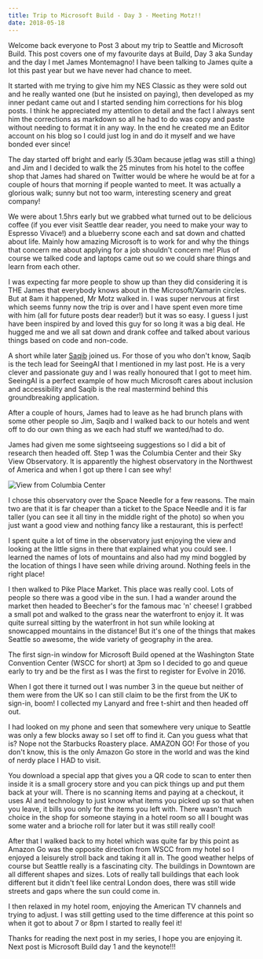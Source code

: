 ```yaml
--- 
title: Trip to Microsoft Build - Day 3 - Meeting Motz!!
date: 2018-05-18
---
```


Welcome back everyone to Post 3 about my trip to Seattle and Microsoft Build. This post covers one of my favourite days at Build, Day 3 aka Sunday and the day I met James Montemagno! I have been talking to James quite a lot this past year but we have never had chance to meet.

It started with me trying to give him my NES Classic as they were sold out and he really wanted one (but he insisted on paying), then developed as my inner pedant came out and I started sending him corrections for his blog posts. I think he appreciated my attention to detail and the fact I always sent him the corrections as markdown so all he had to do was copy and paste without needing to format it in any way. In the end he created me an Editor account on his blog so I could just log in and do it myself and we have bonded ever since!

The day started off bright and early (5.30am because jetlag was still a thing) and Jim and I decided to walk the 25 minutes from his hotel to the coffee shop that James had shared on Twitter would be where he would be at for a couple of hours that morning if people wanted to meet. It was actually a glorious walk; sunny but not too warm, interesting scenery and great company!

We were about 1.5hrs early but we grabbed what turned out to be delicious coffee (if you ever visit Seattle dear reader, you need to make your way to Espresso Vivace!) and a blueberry scone each and sat down and chatted about life. Mainly how amazing Microsoft is to work for and why the things that concern me about applying for a job shouldn't concern me! Plus of course we talked code and laptops came out so we could share things and learn from each other.

I was expecting far more people to show up than they did considering it is THE James that everybody knows about in the Microsoft/Xamarin circles. But at 8am it happened, Mr Motz walked in. I was super nervous at first which seems funny now the trip is over and I have spent even more time with him (all for future posts dear reader!) but it was so easy. I guess I just have been inspired by and loved this guy for so long it was a big deal. He hugged me and we all sat down and drank coffee and talked about various things based on code and non-code.

A short while later [Saqib](https://twitter.com/saqibs) joined us. For those of you who don't know, Saqib is the tech lead for SeeingAI that I mentioned in my last post. He is a very clever and passionate guy and I was really honoured that I got to meet him. SeeingAI is a perfect example of how much Microsoft cares about inclusion and accessibility and Saqib is the real mastermind behind this groundbreaking application.

After a couple of hours, James had to leave as he had brunch plans with some other people so Jim, Saqib and I walked back to our hotels and went off to do our own thing as we each had stuff we wanted/had to do.

James had given me some sightseeing suggestions so I did a bit of research then headed off. Step 1 was the Columbia Center and their Sky View Observatory. It is apparently the highest observatory in the Northwest of America and when I got up there I can see why!

![View from Columbia Center](../../Images/build-18/view.jpg)

I chose this observatory over the Space Needle for a few reasons. The main two are that it is far cheaper than a ticket to the Space Needle and it is far taller (you can see it all tiny in the middle right of the photo) so when you just want a good view and nothing fancy like a restaurant, this is perfect!

I spent quite a lot of time in the observatory just enjoying the view and looking at the little signs in there that explained what you could see. I learned the names of lots of mountains and also had my mind boggled by the location of things I have seen while driving around. Nothing feels in the right place!

I then walked to Pike Place Market. This place was really cool. Lots of people so there was a good vibe in the sun. I had a wander around the market then headed to Beecher's for the famous mac 'n' cheese! I grabbed a small pot and walked to the grass near the waterfront to enjoy it. It was quite surreal sitting by the waterfront in hot sun while looking at snowcapped mountains in the distance! But it's one of the things that makes Seattle so awesome, the wide variety of geography in the area.

The first sign-in window for Microsoft Build opened at the Washington State Convention Center (WSCC for short) at 3pm so I decided to go and queue early to try and be the first as I was the first to register for Evolve in 2016.

When I got there it turned out I was number 3 in the queue but neither of them were from the UK so I can still claim to be the first from the UK to sign-in, boom! I collected my Lanyard and free t-shirt and then headed off out.

I had looked on my phone and seen that somewhere very unique to Seattle was only a few blocks away so I set off to find it. Can you guess what that is? Nope not the Starbucks Roastery place. AMAZON GO! For those of you don't know, this is the only Amazon Go store in the world and was the kind of nerdy place I HAD to visit.

You download a special app that gives you a QR code to scan to enter then inside it is a small grocery store and you can pick things up and put them back at your will. There is no scanning items and paying at a checkout, it uses AI and technology to just know what items you picked up so that when you leave, it bills you only for the items you left with. There wasn't much choice in the shop for someone staying in a hotel room so all I bought was some water and a brioche roll for later but it was still really cool!

After that I walked back to my hotel which was quite far by this point as Amazon Go was the opposite direction from WSCC from my hotel so I enjoyed a leisurely stroll back and taking it all in. The good weather helps of course but Seattle really is a fascinating city. The buildings in Downtown are all different shapes and sizes. Lots of really tall buildings that each look different but it didn't feel like central London does, there was still wide streets and gaps where the sun could come in.

I then relaxed in my hotel room, enjoying the American TV channels and trying to adjust. I was still getting used to the time difference at this point so when it got to about 7 or 8pm I started to really feel it!

Thanks for reading the next post in my series, I hope you are enjoying it. Next post is Microsoft Build day 1 and the keynote!!!